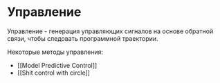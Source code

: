 # Управление
Управление - генерация управляющих сигналов на основе обратной связи, чтобы следовать программной траектории. 

Некоторые методы управления:
- [[Model Predictive Control]]
- [[Shit control with circle]]
